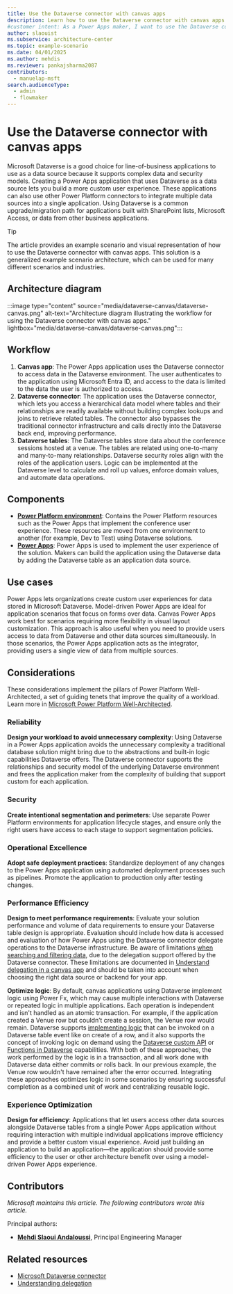 ```yaml
---  
title: Use the Dataverse connector with canvas apps  
description: Learn how to use the Dataverse connector with canvas apps to create custom user experiences and integrate multiple data sources seamlessly.  
#customer intent: As a Power Apps maker, I want to use the Dataverse connector with canvas apps so that I can create custom user experiences and integrate multiple data sources seamlessly.  
author: slaouist  
ms.subservice: architecture-center  
ms.topic: example-scenario  
ms.date: 04/01/2025
ms.author: mehdis  
ms.reviewer: pankajsharma2087  
contributors:  
  - manuelap-msft  
search.audienceType:  
  - admin  
  - flowmaker  
---  
```


# Use the Dataverse connector with canvas apps  

Microsoft Dataverse is a good choice for line-of-business applications to use as a data source because it supports complex data and security models. Creating a Power Apps application that uses Dataverse as a data source lets you build a more custom user experience. These applications can also use other Power Platform connectors to integrate multiple data sources into a single application. Using Dataverse is a common upgrade/migration path for applications built with SharePoint lists, Microsoft Access, or data from other business applications.  

> [!TIP]  
> The article provides an example scenario and visual representation of how to use the Dataverse connector with canvas apps. This solution is a generalized example scenario architecture, which can be used for many different scenarios and industries.  

## Architecture diagram  

:::image type="content" source="media/dataverse-canvas/dataverse-canvas.png" alt-text="Architecture diagram illustrating the workflow for using the Dataverse connector with canvas apps." lightbox="media/dataverse-canvas/dataverse-canvas.png":::  

## Workflow  

1. **Canvas app**: The Power Apps application uses the Dataverse connector to access data in the Dataverse environment. The user authenticates to the application using Microsoft Entra ID, and access to the data is limited to the data the user is authorized to access.  
1. **Dataverse connector**: The application uses the Dataverse connector, which lets you access a hierarchical data model where tables and their relationships are readily available without building complex lookups and joins to retrieve related tables. The connector also bypasses the traditional connector infrastructure and calls directly into the Dataverse back end, improving performance.
1. **Dataverse tables**: The Dataverse tables store data about the conference sessions hosted at a venue. The tables are related using one-to-many and many-to-many relationships. Dataverse security roles align with the roles of the application users. Logic can be implemented at the Dataverse level to calculate and roll up values, enforce domain values, and automate data operations.

## Components  

- **[Power Platform environment](/power-platform/admin/environments-overview)**: Contains the Power Platform resources such as the Power Apps that implement the conference user experience. These resources are moved from one environment to another (for example, Dev to Test) using Dataverse solutions.  
- **[Power Apps](/power-apps/)**: Power Apps is used to implement the user experience of the solution. Makers can build the application using the Dataverse data by adding the Dataverse table as an application data source.

## Use cases  

Power Apps lets organizations create custom user experiences for data stored in Microsoft Dataverse. Model-driven Power Apps are ideal for application scenarios that focus on forms over data. Canvas Power Apps work best for scenarios requiring more flexibility in visual layout customization. This approach is also useful when you need to provide users access to data from Dataverse and other data sources simultaneously. In those scenarios, the Power Apps application acts as the integrator, providing users a single view  of data from multiple sources.

## Considerations  

These considerations implement the pillars of Power Platform Well-Architected, a set of guiding tenets that improve the quality of a workload. Learn more in [Microsoft Power Platform Well-Architected](/power-platform/well-architected/).  

### Reliability  

**Design your workload to avoid unnecessary complexity**: Using Dataverse in a Power Apps application avoids the unnecessary complexity a traditional database solution might bring due to the abstractions and built-in logic capabilities Dataverse offers. The Dataverse connector supports the relationships and security model of the underlying Dataverse environment and frees the application maker from the complexity of building that support custom for each application.

### Security  

**Create intentional segmentation and perimeters**: Use separate Power Platform environments for application lifecycle stages, and ensure only the right users have access to each stage to support segmentation policies.

### Operational Excellence  

**Adopt safe deployment practices**: Standardize deployment of any changes to the Power Apps application using automated deployment processes such as pipelines. Promote the application to production only after testing changes.  

### Performance Efficiency  

**Design to meet performance requirements**: Evaluate your solution performance and volume of data requirements to ensure your Dataverse table design is appropriate. Evaluation should include how data is accessed and evaluation of how Power Apps using the Dataverse connector delegate operations to the Dataverse infrastructure. Be aware of limitations [when searching and filtering data](/power-apps/maker/canvas-apps/connections/connection-common-data-service#power-apps-delegable-functions-and-operations-for-dataverse), due to the delegation support offered by the Dataverse connector. These limitations are documented in  [Understand delegation in a canvas app](/powerapps/maker/canvas-apps/delegation-overview) and should be taken into account when choosing the right data source or backend for your app.  

**Optimize logic**: By default, canvas applications using Dataverse implement logic using Power Fx, which may cause multiple interactions with Dataverse or repeated logic in multiple applications. Each operation is independent and isn't handled as an atomic transaction. For example, if the application created a Venue row but couldn’t create a session, the Venue row would remain. Dataverse supports [implementing logic](/power-apps/developer/data-platform/write-plug-in?tabs=pluginbase) that can be invoked on a Dataverse table event like on create of a row, and it also supports the concept of invoking logic on demand using the [Dataverse custom API](/power-apps/developer/data-platform/custom-api) or [Functions in Dataverse](/power-apps/maker/data-platform/functions-overview) capabilities. With both of these approaches, the work performed by the logic is in a transaction, and all work done with Dataverse data either commits or rolls back. In our previous example, the Venue row wouldn't have remained after the error occurred. Integrating these approaches optimizes logic in some scenarios by ensuring successful completion as a combined unit of work and centralizing reusable logic.  
 
### Experience Optimization  

**Design for efficiency**: Applications that let users access other data sources alongside Dataverse tables from a single Power Apps application without requiring interaction with multiple individual applications improve efficiency and provide a better custom visual experience. Avoid just building an application to build an application&mdash;the application should provide some efficiency to the user or other architecture benefit over using a model-driven Power Apps experience. 

## Contributors  

_Microsoft maintains this article. The following contributors wrote this article._  

Principal authors:  

- **[Mehdi Slaoui Andaloussi](https://www.linkedin.com/in/mehdi-slaoui-andaloussi-7450772/)**, Principal Engineering Manager  

## Related resources  

- [Microsoft Dataverse connector](/connectors/commondataserviceforapps/)  
- [Understanding delegation](/power-apps/maker/canvas-apps/delegation-overview)  